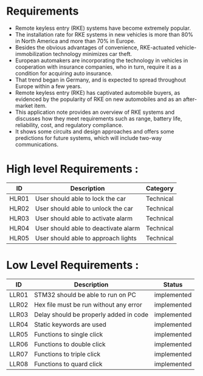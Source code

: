  Requirements 
=================

* Remote keyless entry (RKE) systems have become extremely popular.
* The installation rate for RKE systems in new vehicles is more than 80% in North America and more than 70% in Europe.
* Besides the obvious advantages of convenience, RKE-actuated vehicle-immobilization technology minimizes car theft.
* European automakers are incorporating the technology in vehicles in cooperation with insurance companies, who in turn, require it as a condition for acquiring auto insurance.
* That trend began in Germany, and is expected to spread throughout Europe within a few years.
* Remote keyless entry (RKE) has captivated automobile buyers, as evidenced by the popularity of RKE on new automobiles and as an after-market item.
* This application note provides an overview of RKE systems and discusses how they meet requirements such as range, battery life, reliability, cost, and regulatory compliance.
* It shows some circuits and design approaches and offers some predictions for future systems, which will include two-way communications.


 High level Requirements :
=============

| ID    | Description | Category  | 
| -------|------------|-----------|
| HLR01 | User should able to lock the car  | Technical  |
| HLR02 | User should able to unlock the car  | Technical  |  
| HLR03 | User should able to activate alarm | Technical  | 
| HLR04 | User should able to deactivate alarm | Technical  | 
| HLR05 | User should able to approach lights | Technical  |


Low Level Requirements :
=======================
| ID    | Description | Status  |
| ------| ----------- |-----------| 
| LLR01 | STM32 should be able to run on PC   | implemented  |
| LLR02 | Hex file must be run without any error |  implemented  |  
| LLR03 | Delay should be properly added in code |  implemented   | 
| LLR04 | Static keywords are used |  implemented  | 
| LLR05 | Functions to single click  | implemented   |
| LLR06 | Functions to double click |  implemented | 
| LLR07 | Functions to triple click | implemented  |
| LLR08 | Functions to quard click | implemented |






